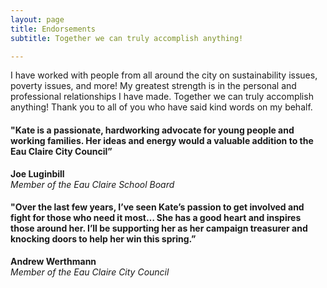 ```yaml
---
layout: page
title: Endorsements
subtitle: Together we can truly accomplish anything!

---
```


I have worked with people from all around the city on sustainability issues, poverty issues, and more! My greatest strength is in the personal and professional relationships I have made. Together we can truly accomplish anything! Thank you to all of you who have said kind words on my behalf. 


#### "Kate is a passionate, hardworking advocate for young people and working families. Her ideas and energy would a valuable addition to the Eau Claire City Council” ####

  <b>Joe Luginbill</b><br>
  <i>Member of the Eau Claire School Board</i>

#### "Over the last few years, I’ve seen Kate’s passion to get involved and fight for those who need it most… She has a good heart and inspires those around her. I’ll be supporting her as her campaign treasurer and knocking doors to help her win this spring.” ####

  <b>Andrew Werthmann</b><br>
  <i>Member of the Eau Claire City Council</i>